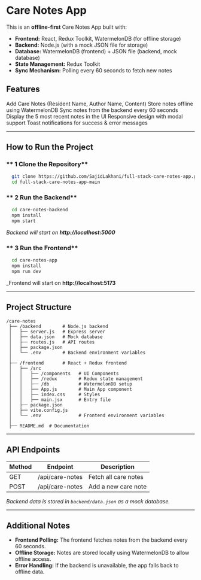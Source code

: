 # Care Notes App

This is an **offline-first** Care Notes App built with:
- **Frontend:** React, Redux Toolkit, WatermelonDB (for offline storage)
- **Backend:** Node.js (with a mock JSON file for storage)
- **Database:** WatermelonDB (frontend) + JSON file (backend, mock database)
- **State Management:** Redux Toolkit
- **Sync Mechanism:** Polling every 60 seconds to fetch new notes

## Features
 Add Care Notes (Resident Name, Author Name, Content)
 Store notes offline using WatermelonDB
 Sync notes from the backend every 60 seconds
 Display the 5 most recent notes in the UI
 Responsive design with modal support
 Toast notifications for success & error messages

---

##  How to Run the Project

### ** 1️ Clone the Repository**
```bash
  git clone https://github.com/SajidLakhani/full-stack-care-notes-app.git
  cd full-stack-care-notes-app-main
```

### ** 2️ Run the Backend**
```bash
  cd care-notes-backend
  npm install
  npm start
```
_Backend will start on **http://localhost:5000**_

### ** 3️ Run the Frontend**
```bash
  cd care-notes-app
  npm install
  npm run dev
```
_Frontend will start on **http://localhost:5173**

---

##  Project Structure
```
/care-notes
 ├── /backend        # Node.js backend
 │   ├── server.js   # Express server
 │   ├── data.json   # Mock database
 │   ├── routes.js   # API routes
 │   ├── package.json
 │   └── .env        # Backend environment variables
 │
 ├── /frontend       # React + Redux frontend
 │   ├── /src
 │   │   ├── /components   # UI Components
 │   │   ├── /redux        # Redux state management
 │   │   ├── /db           # WatermelonDB setup
 │   │   ├── App.js        # Main App component
 │   │   ├── index.css     # Styles
 │   │   ├── main.jsx      # Entry file
 │   ├── package.json
 │   ├── vite.config.js
 │   └── .env              # Frontend environment variables
 │
 ├── README.md  # Documentation
```

---

##  API Endpoints
| Method | Endpoint           | Description                |
|--------|-------------------|----------------------------|
| GET    | /api/care-notes   | Fetch all care notes       |
| POST   | /api/care-notes   | Add a new care note        |

_Backend data is stored in `backend/data.json` as a mock database._

---

##  Additional Notes
- **Frontend Polling:** The frontend fetches notes from the backend every 60 seconds.
- **Offline Storage:** Notes are stored locally using WatermelonDB to allow offline access.
- **Error Handling:** If the backend is unavailable, the app falls back to offline data.


